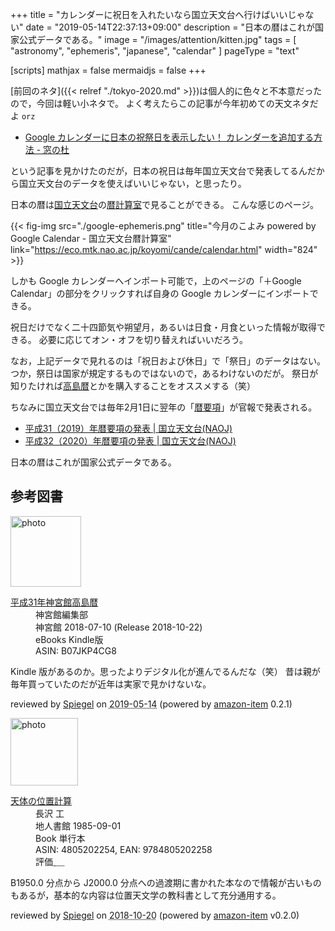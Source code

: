 +++
title = "カレンダーに祝日を入れたいなら国立天文台へ行けばいいじゃない"
date =  "2019-05-14T22:37:13+09:00"
description = "日本の暦はこれが国家公式データである。"
image = "/images/attention/kitten.jpg"
tags = [ "astronomy", "ephemeris", "japanese", "calendar" ]
pageType = "text"

[scripts]
  mathjax = false
  mermaidjs = false
+++

[前回のネタ]({{< relref "./tokyo-2020.md" >}})は個人的に色々と不本意だったので，今回は軽い小ネタで。
よく考えたらこの記事が今年初めての天文ネタだよ `orz`

- [Google カレンダーに日本の祝祭日を表示したい！ カレンダーを追加する方法 - 窓の杜](https://forest.watch.impress.co.jp/docs/serial/chrometips/1184245.html)

という記事を見かけたのだが，日本の祝日は毎年国立天文台で発表してるんだから国立天文台のデータを使えばいいじゃない，と思ったり。

日本の暦は[国立天文台]の[暦計算室]で見ることができる。
こんな感じのページ。

{{< fig-img src="./google-ephemeris.png" title="今月のこよみ powered by Google Calendar - 国立天文台暦計算室" link="https://eco.mtk.nao.ac.jp/koyomi/cande/calendar.html" width="824" >}}

しかも Google カレンダーへインポート可能で，上のページの「＋Google Calendar」の部分をクリックすれば自身の Google カレンダーにインポートできる。

祝日だけでなく二十四節気や朔望月，あるいは日食・月食といった情報が取得できる。
必要に応じてオン・オフを切り替えればいいだろう。

なお，上記データで見れるのは「祝日および休日」で「祭日」のデータはない。
つか，祭日は国家が規定するものではないので，あるわけないのだが。
祭日が知りたければ[高島暦](https://www.amazon.co.jp/exec/obidos/ASIN/B07JKP4CG8/baldandersinf-22/ "平成31年神宮館高島暦 | 神宮館編集部 | 占い | Kindleストア | Amazon")とかを購入することをオススメする（笑）

ちなみに国立天文台では毎年2月1日に翌年の「[暦要項](https://eco.mtk.nao.ac.jp/koyomi/yoko/ "暦要項 - 国立天文台暦計算室")」が官報で発表される。

- [平成31（2019）年暦要項の発表 | 国立天文台(NAOJ)](https://www.nao.ac.jp/news/topics/2018/20180201-rekiyoko.html)
- [平成32（2020）年暦要項の発表 | 国立天文台(NAOJ)](https://www.nao.ac.jp/news/topics/2019/20190201-rekiyoko.html)

日本の暦はこれが国家公式データである。

[国立天文台]: https://www.nao.ac.jp/ "国立天文台(NAOJ)"
[暦計算室]: https://eco.mtk.nao.ac.jp/koyomi/ "国立天文台 天文情報センター 暦計算室"

## 参考図書

<div class="hreview">
  <div class="photo"><a class="item url" href="https://www.amazon.co.jp/%E5%B9%B3%E6%88%9031%E5%B9%B4%E7%A5%9E%E5%AE%AE%E9%A4%A8%E9%AB%98%E5%B3%B6%E6%9A%A6-%E7%A5%9E%E5%AE%AE%E9%A4%A8%E7%B7%A8%E9%9B%86%E9%83%A8-ebook/dp/B07JKP4CG8?SubscriptionId=AKIAJYVUJ3DMTLAECTHA&tag=baldandersinf-22&linkCode=xm2&camp=2025&creative=165953&creativeASIN=B07JKP4CG8"><img src="https://images-fe.ssl-images-amazon.com/images/I/51wFsGhTlrL._SL160_.jpg" width="113" alt="photo"></a></div>
  <dl class="fn">
    <dt><a href="https://www.amazon.co.jp/%E5%B9%B3%E6%88%9031%E5%B9%B4%E7%A5%9E%E5%AE%AE%E9%A4%A8%E9%AB%98%E5%B3%B6%E6%9A%A6-%E7%A5%9E%E5%AE%AE%E9%A4%A8%E7%B7%A8%E9%9B%86%E9%83%A8-ebook/dp/B07JKP4CG8?SubscriptionId=AKIAJYVUJ3DMTLAECTHA&tag=baldandersinf-22&linkCode=xm2&camp=2025&creative=165953&creativeASIN=B07JKP4CG8">平成31年神宮館高島暦</a></dt>
	<dd>神宮館編集部</dd>
    <dd>神宮館 2018-07-10 (Release 2018-10-22)</dd>
    <dd>eBooks Kindle版</dd>
    <dd>ASIN: B07JKP4CG8</dd>
  </dl>
  <p class="description">Kindle 版があるのか。思ったよりデジタル化が進んでるんだな（笑） 昔は親が毎年買っていたのだが近年は実家で見かけないな。</p>
  <p class="powered-by" >reviewed by <a href='#maker' class='reviewer'>Spiegel</a> on <abbr class="dtreviewed" title="2019-05-14">2019-05-14</abbr> (powered by <a href="https://github.com/spiegel-im-spiegel/amazon-item" >amazon-item</a> 0.2.1)</p>
</div>

<div class="hreview">
  <div class="photo"><a class="item url" href="https://www.amazon.co.jp/%E5%A4%A9%E4%BD%93%E3%81%AE%E4%BD%8D%E7%BD%AE%E8%A8%88%E7%AE%97-%E9%95%B7%E6%B2%A2-%E5%B7%A5/dp/4805202254?SubscriptionId=AKIAJYVUJ3DMTLAECTHA&tag=baldandersinf-22&linkCode=xm2&camp=2025&creative=165953&creativeASIN=4805202254"><img src="https://images-fe.ssl-images-amazon.com/images/I/51mQCyP04rL._SL160_.jpg" width="108" alt="photo"></a></div>
  <dl class="fn">
    <dt><a href="https://www.amazon.co.jp/%E5%A4%A9%E4%BD%93%E3%81%AE%E4%BD%8D%E7%BD%AE%E8%A8%88%E7%AE%97-%E9%95%B7%E6%B2%A2-%E5%B7%A5/dp/4805202254?SubscriptionId=AKIAJYVUJ3DMTLAECTHA&tag=baldandersinf-22&linkCode=xm2&camp=2025&creative=165953&creativeASIN=4805202254">天体の位置計算</a></dt>
	<dd>長沢 工</dd>
    <dd>地人書館 1985-09-01</dd>
    <dd>Book 単行本</dd>
    <dd>ASIN: 4805202254, EAN: 9784805202258</dd>
    <dd>評価<abbr class="rating fa-sm" title="4">&nbsp;<i class="fas fa-star"></i>&nbsp;<i class="fas fa-star"></i>&nbsp;<i class="fas fa-star"></i>&nbsp;<i class="fas fa-star"></i>&nbsp;<i class="far fa-star"></i></abbr></dd>
  </dl>
  <p class="description">B1950.0 分点から J2000.0 分点への過渡期に書かれた本なので情報が古いものもあるが，基本的な内容は位置天文学の教科書として充分通用する。</p>
  <p class="powered-by" >reviewed by <a href='#maker' class='reviewer'>Spiegel</a> on <abbr class="dtreviewed" title="2018-10-20">2018-10-20</abbr> (powered by <a href="https://github.com/spiegel-im-spiegel/amazon-item" >amazon-item</a> v0.2.0)</p>
</div>
